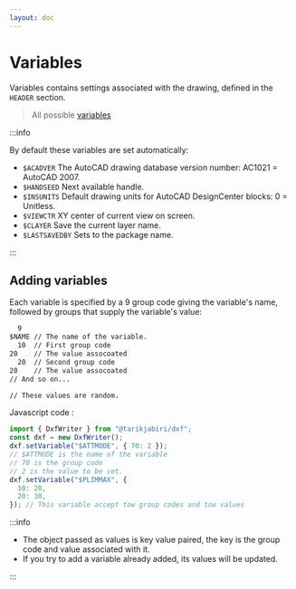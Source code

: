 ```yaml
---
layout: doc
---
```


# Variables

Variables contains settings associated with the drawing, defined in the `HEADER` section.
> All possible [variables](https://help.autodesk.com/view/OARX/2023/ENU/?guid=GUID-A85E8E67-27CD-4C59-BE61-4DC9FADBE74A)

:::info

By default these variables are set automatically:

- `$ACADVER` The AutoCAD drawing database version number: AC1021 = AutoCAD 2007.
- `$HANDSEED` Next available handle.
- `$INSUNITS` Default drawing units for AutoCAD DesignCenter blocks: 0 = Unitless.
- `$VIEWCTR` XY center of current view on screen.
- `$CLAYER` Save the current layer name.
- `$LASTSAVEDBY` Sets to the package name.

:::

## Adding variables

Each variable is specified by a 9 group code giving the variable's name, followed by groups that supply the variable's value:

```txt
  9
$NAME // The name of the variable.
  10  // First group code
20    // The value assocoated
  20  // Second group code
20    // The value assocoated
// And so on...

// These values are random.
```

Javascript code :

```js
import { DxfWriter } from "@tarikjabiri/dxf";
const dxf = new DxfWriter();
dxf.setVariable("$ATTMODE", { 70: 2 });
// $ATTMODE is the name of the variable
// 70 is the group code
// 2 is the value to be set.
dxf.setVariable("$PLIMMAX", {
  10: 20,
  20: 30,
}); // This variable accept tow group codes and tow values
```

:::info

- The object passed as values is key value paired, the key is the group code and value associated with it.
- If you try to add a variable already added, its values will be updated.

:::
